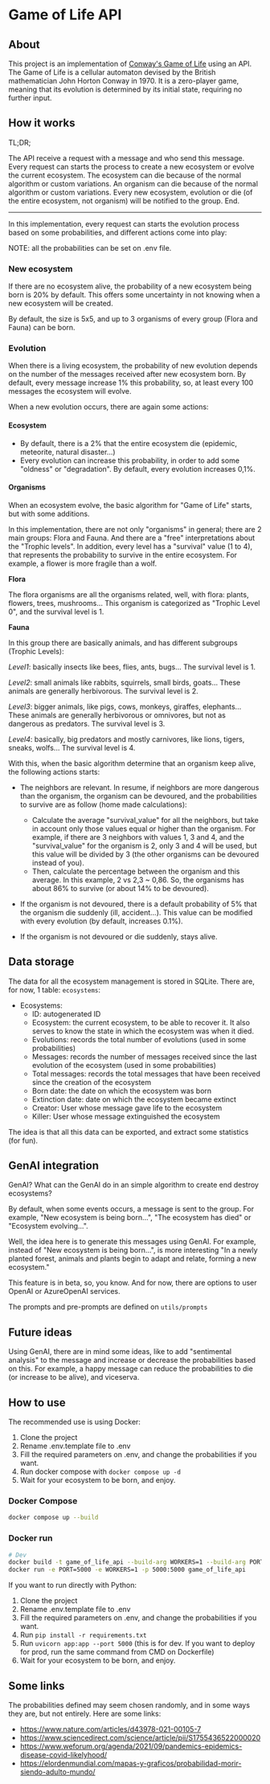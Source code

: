 # Game of Life API

## About

This project is an implementation of [Conway's Game of Life](https://en.wikipedia.org/wiki/Conway%27s_Game_of_Life) using an API. The Game of Life is a cellular automaton devised by the British mathematician John Horton Conway in 1970. It is a zero-player game, meaning that its evolution is determined by its initial state, requiring no further input.

## How it works

TL;DR;

The API receive a request with a message and who send this message. Every request can starts the process to create a new ecosystem or evolve the current ecosystem. The ecosystem can die because of the normal algorithm or custom variations. An organism can die because of the normal algorithm or custom variations. Every new ecosystem, evolution or die (of the entire ecosystem, not organism) will be notified to the group. End.

---

In this implementation, every request can starts the evolution process based on some probabilities, and different actions come into play:

NOTE: all the probabilities can be set on .env file.

### New ecosystem

If there are no ecosystem alive, the probability of a new ecosystem being born is 20% by default. This offers some uncertainty in not knowing when a new ecosystem will be created.

By default, the size is 5x5, and up to 3 organisms of every group (Flora and Fauna) can be born.

### Evolution

When there is a living ecosystem, the probability of new evolution depends on the number of the messages received after new ecosystem born. By default, every message increase 1% this probability, so, at least every 100 messages the ecosystem will evolve.

When a new evolution occurs, there are again some actions:

#### Ecosystem

- By default, there is a 2% that the entire ecosystem die (epidemic, meteorite, natural disaster...)
- Every evolution can increase this probability, in order to add some "oldness" or "degradation". By default, every evolution increases 0,1%.

#### Organisms

When an ecosystem evolve, the basic algorithm for "Game of Life" starts, but with some additions.

In this implementation, there are not only "organisms" in general; there are 2 main groups: Flora and Fauna. And there are a "free" interpretations about the "Trophic levels". In addition, every level has a "survival" value (1 to 4), that represents the probability to survive in the entire ecosystem. For example, a flower is more fragile than a wolf.

**Flora**

The flora organisms are all the organisms related, well, with flora: plants, flowers, trees, mushrooms... This organism is categorized as "Trophic Level 0", and the survival level is 1.

**Fauna**

In this group there are basically animals, and has different subgroups (Trophic Levels):

_Level1_: basically insects like bees, flies, ants, bugs... The survival level is 1.

_Level2_: small animals like rabbits, squirrels, small birds, goats... These animals are generally herbivorous. The survival level is 2.

_Level3_: bigger animals, like pigs, cows, monkeys, giraffes, elephants... These animals are generally herbivorous or omnivores, but not as dangerous as predators. The survival level is 3.

_Level4_: basically, big predators and mostly carnivores, like lions, tigers, sneaks, wolfs... The survival level is 4.

With this, when the basic algorithm determine that an organism keep alive, the following actions starts:

- The neighbors are relevant. In resume, if neighbors are more dangerous than the organism, the organism can be devoured, and the probabilities to survive are as follow (home made calculations):

  - Calculate the average "survival_value" for all the neighbors, but take in account only those values equal or higher than the organism. For example, if there are 3 neighbors with values 1, 3 and 4, and the "survival_value" for the organism is 2, only 3 and 4 will be used, but this value will be divided by 3 (the other organisms can be devoured instead of you).
  - Then, calculate the percentage between the organism and this average. In this example, 2 vs 2,3 ~ 0,86. So, the organisms has about 86% to survive (or about 14% to be devoured).

- If the organism is not devoured, there is a default probability of 5% that the organism die suddenly (ill, accident...). This value can be modified with every evolution (by default, increases 0.1%).
- If the organism is not devoured or die suddenly, stays alive.

## Data storage

The data for all the ecosystem management is stored in SQLite. There are, for now, 1 table: `ecosystems`:

- Ecosystems:
  - ID: autogenerated ID
  - Ecosystem: the current ecosystem, to be able to recover it. It also serves to know the state in which the ecosystem was when it died.
  - Evolutions: records the total number of evolutions (used in some probabilities)
  - Messages: records the number of messages received since the last evolution of the ecosystem (used in some probabilities)
  - Total messages: records the total messages that have been received since the creation of the ecosystem
  - Born date: the date on which the ecosystem was born
  - Extinction date: date on which the ecosystem became extinct
  - Creator: User whose message gave life to the ecosystem
  - Killer: User whose message extinguished the ecosystem

The idea is that all this data can be exported, and extract some statistics (for fun).

## GenAI integration

GenAI? What can the GenAI do in an simple algorithm to create end destroy ecosystems?

By default, when some events occurs, a message is sent to the group. For example, "New ecosystem is being born...", "The ecosystem has died" or "Ecosystem evolving...".

Well, the idea here is to generate this messages using GenAI. For example, instead of "New ecosystem is being born...", is more interesting "In a newly planted forest, animals and plants begin to adapt and relate, forming a new ecosystem."

This feature is in beta, so, you know. And for now, there are options to user OpenAI or AzureOpenAI services.

The prompts and pre-prompts are defined on `utils/prompts`

## Future ideas

Using GenAI, there are in mind some ideas, like to add "sentimental analysis" to the message and increase or decrease the probabilities based on this. For example, a happy message can reduce the probabilities to die (or increase to be alive), and viceserva.

## How to use

The recommended use is using Docker:

1. Clone the project
2. Rename .env.template file to .env
3. Fill the required parameters on .env, and change the probabilities if you want.
4. Run docker compose with `docker compose up -d`
5. Wait for your ecosystem to be born, and enjoy.

### Docker Compose

```bash
docker compose up --build
```

### Docker run

```bash
# Dev
docker build -t game_of_life_api --build-arg WORKERS=1 --build-arg PORT=5000 .
docker run -e PORT=5000 -e WORKERS=1 -p 5000:5000 game_of_life_api
```

If you want to run directly with Python:

1. Clone the project
2. Rename .env.template file to .env
3. Fill the required parameters on .env, and change the probabilities if you want.
4. Run `pip install -r requirements.txt`
5. Run `uvicorn app:app --port 5000` (this is for dev. If you want to deploy for prod, run the same command from CMD on Dockerfile)
6. Wait for your ecosystem to be born, and enjoy.

## Some links

The probabilities defined may seem chosen randomly, and in some ways they are, but not entirely. Here are some links:

- https://www.nature.com/articles/d43978-021-00105-7
- https://www.sciencedirect.com/science/article/pii/S1755436522000020
- https://www.weforum.org/agenda/2021/09/pandemics-epidemics-disease-covid-likelyhood/
- https://elordenmundial.com/mapas-y-graficos/probabilidad-morir-siendo-adulto-mundo/
